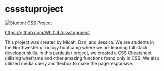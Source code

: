 # cssstuproject
![Student CSS Project](https://user-images.githubusercontent.com/82970208/121775202-c9967a80-cb4b-11eb-8da9-0ef8afc9f91b.png)


https://github.com/Whit1JL/cssstuproject


This project was created by Micah, Dan, and Jessica. We are students in the Northwestern/Triology bootcamp where we are learning full stack developer skills. In this particular project, we created a CSS Cheatsheet utilizing wireframe and other amazing functions found only in CSS. We also utilized media query and flexbox to make the page responsive. 
